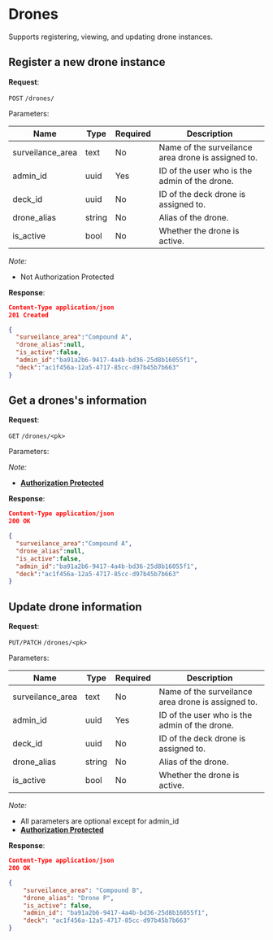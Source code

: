 # Drones
Supports registering, viewing, and updating drone instances.

## Register a new drone instance

**Request**:

`POST` `/drones/`

Parameters:

Name             | Type   | Required | Description
-----------------|--------|----------|------------
surveilance_area | text   | No       | Name of the surveilance area drone is assigned to.
admin_id         | uuid   | Yes      | ID of the user who is the admin of the drone.
deck_id          | uuid   | No       | ID of the deck drone is assigned to.
drone_alias      | string | No       | Alias of the drone.
is_active        | bool   | No       | Whether the drone is active.

*Note:*

- Not Authorization Protected

**Response**:

```json
Content-Type application/json
201 Created

{
  "surveilance_area":"Compound A",
  "drone_alias":null,
  "is_active":false,
  "admin_id":"ba91a2b6-9417-4a4b-bd36-25d8b16055f1",
  "deck":"ac1f456a-12a5-4717-85cc-d97b45b7b663"
}
```

## Get a drones's information

**Request**:

`GET` `/drones/<pk>`

Parameters:

*Note:*

- **[Authorization Protected](authentication.md)**

**Response**:

```json
Content-Type application/json
200 OK

{
  "surveilance_area":"Compound A",
  "drone_alias":null,
  "is_active":false,
  "admin_id":"ba91a2b6-9417-4a4b-bd36-25d8b16055f1",
  "deck":"ac1f456a-12a5-4717-85cc-d97b45b7b663"
}
```


## Update drone information

**Request**:

`PUT/PATCH` `/drones/<pk>`

Parameters:

Name             | Type   | Required | Description
-----------------|--------|----------|------------
surveilance_area | text   | No       | Name of the surveilance area drone is assigned to.
admin_id         | uuid   | Yes      | ID of the user who is the admin of the drone.
deck_id          | uuid   | No       | ID of the deck drone is assigned to.
drone_alias      | string | No       | Alias of the drone.
is_active        | bool   | No       | Whether the drone is active.



*Note:*

- All parameters are optional except for admin_id
- **[Authorization Protected](authentication.md)**

**Response**:

```json
Content-Type application/json
200 OK

{
    "surveilance_area": "Compound B",
    "drone_alias": "Drone P",
    "is_active": false,
    "admin_id": "ba91a2b6-9417-4a4b-bd36-25d8b16055f1",
    "deck": "ac1f456a-12a5-4717-85cc-d97b45b7b663"
}
```
